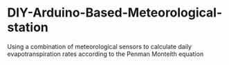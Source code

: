 # DIY-Arduino-Based-Meteorological-station
Using a combination of meteorological sensors to calculate daily evapotranspiration rates according to the Penman Monteith equation
